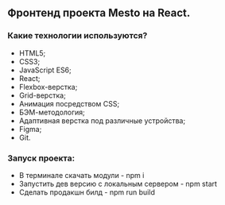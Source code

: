 <h2>Фронтенд проекта Mesto на React.</h2>

<h3>Какие технологии используются?</h3>
<ul>
<li>HTML5;</li>
<li>CSS3;</li>   
<li>JavaScript ES6;</li>
<li>React;</li>
<li>Flexbox-верстка;</li>
<li>Grid-верстка;</li>
<li>Анимация посредством CSS;</li>
<li>БЭМ-методология;</li>
<li>Адаптивная верстка под различные устройства;</li>
<li>Figma;</li>
<li>Git.</li>
     </ul>


<h3>Запуск проекта:</h3>
<ul>
<li>В терминале скачать модули - npm i</li>
<li>Запустить дев версию с локальным сервером - npm start</li>
<li>Сделать продакшн билд - npm run build</li>
</ul>

